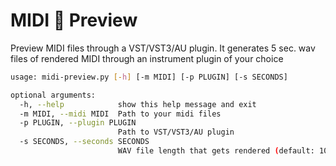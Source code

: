 # MIDI 🎹 Preview

Preview MIDI files through a VST/VST3/AU plugin.
It generates 5 sec. wav files of rendered MIDI through an instrument plugin of your choice

```bash
usage: midi-preview.py [-h] [-m MIDI] [-p PLUGIN] [-s SECONDS]

optional arguments:
  -h, --help            show this help message and exit
  -m MIDI, --midi MIDI  Path to your midi files
  -p PLUGIN, --plugin PLUGIN
                        Path to VST/VST3/AU plugin
  -s SECONDS, --seconds SECONDS
                        WAV file length that gets rendered (default: 10)
```
